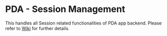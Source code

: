 #  PDA - Session Management
This handles all Session related functionalities of PDA app backend.
Please refer to [Wiki](https://github.com/PDA-Open-Source/PDA-SESSION/wiki) for further details.
